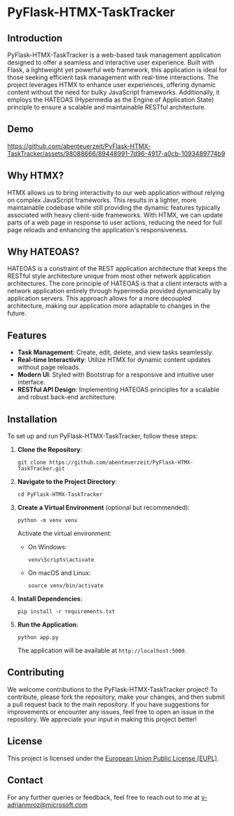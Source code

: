 # PyFlask-HTMX-TaskTracker

## Introduction

PyFlask-HTMX-TaskTracker is a web-based task management application designed to offer a seamless and interactive user experience. Built with Flask, a lightweight yet powerful web framework, this application is ideal for those seeking efficient task management with real-time interactions. The project leverages HTMX to enhance user experiences, offering dynamic content without the need for bulky JavaScript frameworks. Additionally, it employs the HATEOAS (Hypermedia as the Engine of Application State) principle to ensure a scalable and maintainable RESTful architecture.

## Demo

https://github.com/abenteuerzeit/PyFlask-HTMX-TaskTracker/assets/98088666/89448991-7d96-4917-a0cb-1093489774b9

## Why HTMX?

HTMX allows us to bring interactivity to our web application without relying on complex JavaScript frameworks. This results in a lighter, more maintainable codebase while still providing the dynamic features typically associated with heavy client-side frameworks. With HTMX, we can update parts of a web page in response to user actions, reducing the need for full page reloads and enhancing the application's responsiveness.

## Why HATEOAS?

HATEOAS is a constraint of the REST application architecture that keeps the RESTful style architecture unique from most other network application architectures. The core principle of HATEOAS is that a client interacts with a network application entirely through hypermedia provided dynamically by application servers. This approach allows for a more decoupled architecture, making our application more adaptable to changes in the future.

## Features

- **Task Management**: Create, edit, delete, and view tasks seamlessly.
- **Real-time Interactivity**: Utilize HTMX for dynamic content updates without page reloads.
- **Modern UI**: Styled with Bootstrap for a responsive and intuitive user interface.
- **RESTful API Design**: Implementing HATEOAS principles for a scalable and robust back-end architecture.

## Installation

To set up and run PyFlask-HTMX-TaskTracker, follow these steps:

1. **Clone the Repository**:
   ```
   git clone https://github.com/abenteuerzeit/PyFlask-HTMX-TaskTracker.git
   ```

2. **Navigate to the Project Directory**:
   ```
   cd PyFlask-HTMX-TaskTracker
   ```

3. **Create a Virtual Environment** (optional but recommended):
   ```
   python -m venv venv
   ```

   Activate the virtual environment:

   - On Windows:
     ```
     venv\Scripts\activate
     ```
   - On macOS and Linux:
     ```
     source venv/bin/activate
     ```

4. **Install Dependencies**:
   ```
   pip install -r requirements.txt
   ```

5. **Run the Application**:
   ```
   python app.py
   ```

   The application will be available at `http://localhost:5000`.

## Contributing

We welcome contributions to the PyFlask-HTMX-TaskTracker project! To contribute, please fork the repository, make your changes, and then submit a pull request back to the main repository. If you have suggestions for improvements or encounter any issues, feel free to open an issue in the repository. We appreciate your input in making this project better!


## License

This project is licensed under the [European Union Public License (EUPL)](https://joinup.ec.europa.eu/collection/eupl/eupl-text-eupl-12).

## Contact

For any further queries or feedback, feel free to reach out to me at v-adrianmroz@microsoft.com
